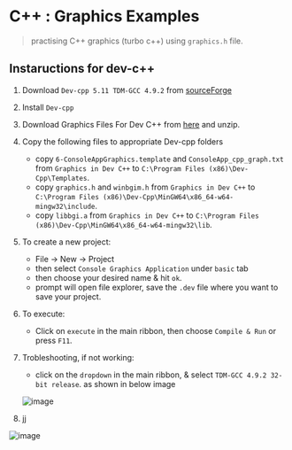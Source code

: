# C++ : Graphics Examples

> practising C++ graphics (turbo c++) using `graphics.h` file.

## Instaructions for dev-c++

1. Download `Dev-cpp 5.11 TDM-GCC 4.9.2` from [sourceForge](https://sourceforge.net/projects/orwelldevcpp/)
2. Install `Dev-cpp`
3. Download Graphics Files For Dev C++ from [here](https://studyreadeducate.com/c-graphics-files-for-dev-c-and-codeblocks/) and unzip.
4. Copy the following files to appropriate Dev-cpp folders
   - copy `6-ConsoleAppGraphics.template` and `ConsoleApp_cpp_graph.txt` from `Graphics in Dev C++` to `C:\Program Files (x86)\Dev-Cpp\Templates`.
   - copy `graphics.h` and `winbgim.h` from `Graphics in Dev C++` to `C:\Program Files (x86)\Dev-Cpp\MinGW64\x86_64-w64-mingw32\include`.
   - copy `libbgi.a` from `Graphics in Dev C++` to `C:\Program Files (x86)\Dev-Cpp\MinGW64\x86_64-w64-mingw32\lib`.
5. To create a new project:
   - File -> New -> Project
   - then select `Console Graphics Application` under `basic` tab
   - then choose your desired name & hit `ok`.
   - prompt will open file explorer, save the `.dev` file where you want to save your project.
6. To execute:
   - Click on `execute` in the main ribbon, then choose `Compile & Run` or press `F11`.
7. Trobleshooting, if not working:

   - click on the `dropdown` in the main ribbon, & select `TDM-GCC 4.9.2 32-bit release`. as shown in below image

   ![image](https://user-images.githubusercontent.com/46064269/235348914-50c6f85a-424c-4a81-8732-5e3f26a7b4f7.png)
   

8. jj

![image](https://user-images.githubusercontent.com/46064269/235352378-34e095f0-982f-4733-9bd7-e45bdd9f0c13.png)

